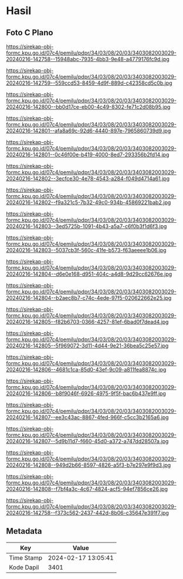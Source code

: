 # Hasil

## Foto C Plano

https://sirekap-obj-formc.kpu.go.id/07c4/pemilu/pdpr/34/03/08/20/03/3403082003029-20240216-142758--15948abc-7935-4bb3-9e48-a4779176fc9d.jpg

https://sirekap-obj-formc.kpu.go.id/07c4/pemilu/pdpr/34/03/08/20/03/3403082003029-20240216-142759--559ccd53-8459-4d9f-889d-c42358cd5c0b.jpg

https://sirekap-obj-formc.kpu.go.id/07c4/pemilu/pdpr/34/03/08/20/03/3403082003029-20240216-142800--bb0d17ce-eb00-4c49-8302-fe71c2d08b95.jpg

https://sirekap-obj-formc.kpu.go.id/07c4/pemilu/pdpr/34/03/08/20/03/3403082003029-20240216-142801--afa8a69c-92d6-4440-897e-7965860739d9.jpg

https://sirekap-obj-formc.kpu.go.id/07c4/pemilu/pdpr/34/03/08/20/03/3403082003029-20240216-142801--0c46f00e-b419-4000-8ed7-293356b2fd14.jpg

https://sirekap-obj-formc.kpu.go.id/07c4/pemilu/pdpr/34/03/08/20/03/3403082003029-20240216-142802--3ecfce30-4e78-4543-a284-f049d4714a61.jpg

https://sirekap-obj-formc.kpu.go.id/07c4/pemilu/pdpr/34/03/08/20/03/3403082003029-20240216-142802--f9a321c5-7b32-49c0-934b-45869221bab2.jpg

https://sirekap-obj-formc.kpu.go.id/07c4/pemilu/pdpr/34/03/08/20/03/3403082003029-20240216-142803--3ed5725b-1091-4b43-a5a7-c6f0b3f1d6f3.jpg

https://sirekap-obj-formc.kpu.go.id/07c4/pemilu/pdpr/34/03/08/20/03/3403082003029-20240216-142803--5037cb3f-560c-41fe-b573-f63aeeee1b06.jpg

https://sirekap-obj-formc.kpu.go.id/07c4/pemilu/pdpr/34/03/08/20/03/3403082003029-20240216-142804--d6e0e168-d951-404c-a4d8-9d29cc62676e.jpg

https://sirekap-obj-formc.kpu.go.id/07c4/pemilu/pdpr/34/03/08/20/03/3403082003029-20240216-142804--b2aec8b7-c74c-4ede-97f5-020622662e25.jpg

https://sirekap-obj-formc.kpu.go.id/07c4/pemilu/pdpr/34/03/08/20/03/3403082003029-20240216-142805--f82b6703-0366-4257-81ef-6bad0f7dead4.jpg

https://sirekap-obj-formc.kpu.go.id/07c4/pemilu/pdpr/34/03/08/20/03/3403082003029-20240216-142805--5f969072-3d11-4d44-9e21-36bea5c25e57.jpg

https://sirekap-obj-formc.kpu.go.id/07c4/pemilu/pdpr/34/03/08/20/03/3403082003029-20240216-142806--4681c1ca-85d0-43ef-9c09-a811fea8874c.jpg

https://sirekap-obj-formc.kpu.go.id/07c4/pemilu/pdpr/34/03/08/20/03/3403082003029-20240216-142806--b8f9046f-6926-4975-9f5f-bac6b437e9ff.jpg

https://sirekap-obj-formc.kpu.go.id/07c4/pemilu/pdpr/34/03/08/20/03/3403082003029-20240216-142807--ee3c43ac-8867-4fed-966f-c5cc3b2165a6.jpg

https://sirekap-obj-formc.kpu.go.id/07c4/pemilu/pdpr/34/03/08/20/03/3403082003029-20240216-142807--5d9b11d7-f660-45d0-a372-a747dd28507a.jpg

https://sirekap-obj-formc.kpu.go.id/07c4/pemilu/pdpr/34/03/08/20/03/3403082003029-20240216-142808--949d2b66-8597-4826-a5f3-b7e297e9f9d3.jpg

https://sirekap-obj-formc.kpu.go.id/07c4/pemilu/pdpr/34/03/08/20/03/3403082003029-20240216-142808--f7bf4a3c-4c67-4824-acf5-94ef7856ce26.jpg

https://sirekap-obj-formc.kpu.go.id/07c4/pemilu/pdpr/34/03/08/20/03/3403082003029-20240216-142758--f373c562-2437-442d-8b06-c35647e391f7.jpg


## Metadata

| Key        | Value               |
| ---------- | ------------------- |
| Time Stamp | 2024-02-17 13:05:41 |
| Kode Dapil | 3401                |



